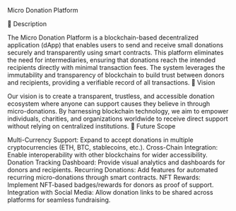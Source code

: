 Micro Donation Platform

📖 Description


The Micro Donation Platform is a blockchain-based decentralized application (dApp) that enables users to send and receive small donations securely and transparently using smart contracts. This platform eliminates the need for intermediaries, ensuring that donations reach the intended recipients directly with minimal transaction fees.
The system leverages the immutability and transparency of blockchain to build trust between donors and recipients, providing a verifiable record of all transactions.
🎯 Vision


Our vision is to create a transparent, trustless, and accessible donation ecosystem where anyone can support causes they believe in through micro-donations. By harnessing blockchain technology, we aim to empower individuals, charities, and organizations worldwide to receive direct support without relying on centralized institutions.
🚀 Future Scope


Multi-Currency Support: Expand to accept donations in multiple cryptocurrencies (ETH, BTC, stablecoins, etc.).
Cross-Chain Integration: Enable interoperability with other blockchains for wider accessibility.
Donation Tracking Dashboard: Provide visual analytics and dashboards for donors and recipients.
Recurring Donations: Add features for automated recurring micro-donations through smart contracts.
NFT Rewards: Implement NFT-based badges/rewards for donors as proof of support.
Integration with Social Media: Allow donation links to be shared across platforms for seamless fundraising.
